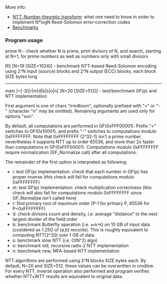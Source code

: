 More info:
- [NTT: Number-theoretic transform](NTT.md): what one need to know in order to implement N*logN Reed-Solomon error-correction codes
- [Benchmarks](bench.txt)

### Program usage

prime N - check whether N is prime, print divisors of N, and search, starting at N+1, for prime numbers as well as numbers only with small divisors

RS [N=19 [SIZE=1024]] - benchmark NTT-based Reed-Solomon encoding using 2^N input (source) blocks and 2^N output (ECC) blocks, each block SIZE bytes long

---

main [=|-][i|r|m|d|b|s|o|n] [N=20 [SIZE=512]] - test/benchmark GF(p) and NTT implementation

First argument is one of chars "irmdbson", optionally prefixed with "=" or "-" (character "n" may be omitted). Remaining arguments are used only for options "son".

By default, all computations are performed in GF(0xFFF00001). Prefix "=" switches to GF(0x10001), and prefix "-" switches to computations modulo 0xFFFFFFFF.
Note that 0xFFFFFFFF (2^32-1) isn't a prime number, nevertheless it supports NTT up to order 65536, and more than 2x faster than computations in GF(0xFFF00001).
Computations modulo 0xFFFFFFFF require normalication (GF_Normalize call) after all computations.

The remainder of the first option is interpreted as following:
- i: test GF(p) implementation: check that each number in GF(p) has proper inverse (this check will fail for computations modulo 0xFFFFFFFF)
- m: test GF(p) implementation: check multiplication correctness (this check will also fail for computations modulo 0xFFFFFFFF since GF_Normalize isn't called here)
- r: find primary root of maximum order (P-1 for primary P, 65536 for P=0xFFFFFFFF)
- d: check divisors count and density, i.e. average "distance" to the next largest divider of the field order
- b: benchmark Butterfly operation (i.e. `a+b*K`) on 10 GB of input data (cosidered as 1.25G of (a,b) records). This is roughly equivalent to computing NTT(2^20) over 1 GB of data
- s: benchmark slow NTT (i.e. O(N^2) algo)
- o: benchmark old, recursive radix-2 NTT implementation
- n: benchmark new, MFA-based NTT implementation

NTT algorithms are performed using 2^N blocks SIZE bytes each. By default, N=20 and SIZE=512. these values can be overwritten in cmdline.
For every NTT, inverse operation also performed and program verifies whether NTT+iNTT results are equivalent to original data.

